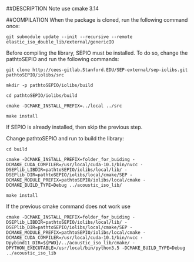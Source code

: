 ##DESCRIPTION
Note use cmake 3.14

##COMPILATION
When the package is cloned, run the following command once:
```
git submodule update --init --recursive --remote elastic_iso_double_lib/external/genericIO

```

Before compiling the library, SEPIO must be installed. To do so, change the pathtoSEPIO and run the following commands:
```
git clone http://cees-gitlab.Stanford.EDU/SEP-external/sep-iolibs.git pathtoSEPIO/iolibs/src

mkdir -p pathtoSEPIO/iolibs/build

cd pathtoSEPIO/iolibs/build

cmake -DCMAKE_INSTALL_PREFIX=../local ../src

make install
```
If SEPIO is already installed, then skip the previous step.

Change pathtoSEPIO and run to build the library:
```
cd build

cmake -DCMAKE_INSTALL_PREFIX=folder_for_buiding -DCMAKE_CUDA_COMPILER=/usr/local/cuda-10.1/bin/nvcc -DSEPlib_LIBDIR=pathtoSEPIO/iolibs/local/lib/ -DSEPlib_DIR=pathtoSEPIO/iolibs/local/cmake/SEP -DCMAKE_MODULE_PREFIX=pathtoSEPIO/iolibs/local/cmake -DCMAKE_BUILD_TYPE=Debug ../acoustic_iso_lib/

make install
```

If the previous cmake command does not work use
```
cmake -DCMAKE_INSTALL_PREFIX=folder_for_buiding -DSEPlib_LIBDIR=pathtoSEPIO/iolibs/local/lib/ -DSEPlib_DIR=pathtoSEPIO/iolibs/local/cmake/SEP -DCMAKE_MODULE_PREFIX=pathtoSEPIO/iolibs/local/cmake -DCMAKE_CUDA_COMPILER=/usr/local/cuda-10.1/bin/nvcc -Dpybind11_DIR=${PWD}/../acoustic_iso_lib/cmake/ -DPYTHON_EXECUTABLE=/usr/local/bin/python3.5 -DCMAKE_BUILD_TYPE=Debug ../acoustic_iso_lib
```
